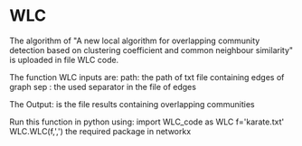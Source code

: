 # WLC


The algorithm of "A new local algorithm for overlapping community detection based on clustering coefficient and common neighbour similarity" is uploaded in file WLC code.

The function WLC  inputs are: path: the path of txt file containing edges of graph
    sep : the used separator in the file of edges

The Output: is the file results containing overlapping communities

 Run this function in python using: 
 import WLC_code as WLC
 f='karate.txt'
 WLC.WLC(f,',')
 the required package in networkx 
